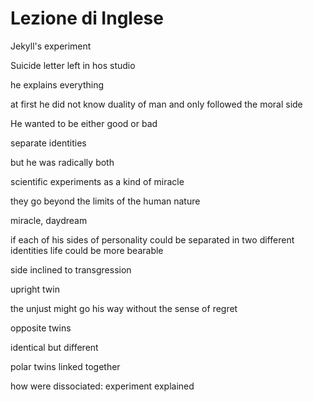 # Lezione di Inglese


Jekyll's experiment

Suicide letter left in hos studio

he explains everything


at first he did not know duality of man and only followed the moral side

He wanted to be either good or bad

separate identities

but he was radically both

scientific experiments as a kind of miracle


they go beyond the limits of the human nature

miracle, daydream

if each of his sides of personality could be separated in two different identities life could be  more bearable 

side inclined to transgression

upright twin


the unjust might go his way without the sense of regret

opposite twins

identical but different

polar twins linked together 


how were dissociated: experiment explained
<!--stackedit_data:
eyJoaXN0b3J5IjpbNjI3ODM4NTYwLC0xNTkwNDgyNjIyLC0xNj
c2MTI2OTQxLC0xNTE0MDk3NTE5LC0xMjc0MDUyMTQxXX0=
-->